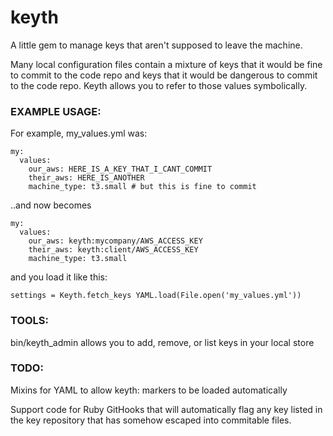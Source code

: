 keyth
=====

A little gem to manage keys that aren't supposed to leave the machine.

Many local configuration files contain a mixture of keys that it would be fine to commit to the code repo and keys that it would be dangerous to commit to the code repo. Keyth allows you to refer to those values symbolically.

### EXAMPLE USAGE:

For example, my_values.yml was:

	my:
	  values:
	  	our_aws: HERE_IS_A_KEY_THAT_I_CANT_COMMIT
	  	their_aws: HERE_IS_ANOTHER
	  	machine_type: t3.small # but this is fine to commit

..and now becomes

    my:
      values:
        our_aws: keyth:mycompany/AWS_ACCESS_KEY
        their_aws: keyth:client/AWS_ACCESS_KEY
        machine_type: t3.small

and you load it like this:

    settings = Keyth.fetch_keys YAML.load(File.open('my_values.yml'))

### TOOLS:

bin/keyth_admin allows you to add, remove, or list keys in your local store

### TODO:

Mixins for YAML to allow keyth: markers to be loaded automatically

Support code for Ruby GitHooks that will automatically flag any key listed in the key repository that has somehow escaped into commitable files.

